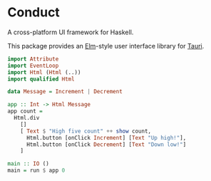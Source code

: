 # Conduct
A cross-platform UI framework for Haskell.

This package provides an [Elm](https://elm-lang.org)-style
user interface library for [Tauri](https://tauri.app).

```hs
import Attribute
import EventLoop
import Html (Html (..))
import qualified Html

data Message = Increment | Decrement

app :: Int -> Html Message
app count =
  Html.div
    []
    [ Text $ "High five count" ++ show count,
      Html.button [onClick Increment] [Text "Up high!"],
      Html.button [onClick Decrement] [Text "Down low!"]
    ]

main :: IO ()
main = run $ app 0
```
